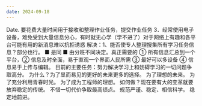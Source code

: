 ```yaml
---
date: 2024-09-18
---
```


Date.
要花费大量时间用于接收和整理作业任务，提交作业任务
3．经常使用电子设备，难免受到大量信息分心，有时就无心学（学不进了）对于网络上有趣和各平台可能有用的新消息难以抗拒诱惑
解决：1、能否使专人整理搜集所有学习任务信息？部分也行。
■ 是同 ■ 由分班不同决定。真正需要的 ① 所有信息汇总到一个平台，② 信息及时全面，易于直观一个界面人民所需 ③ 最好可以多设备 ④ 信息易于上传与编辑。
目前的主要任务：努力解决学习上和妨碍学习的一切问题争取高分。
为什么？为了显而易见的更好的未来更多的选择。
为了理想的未来。
为了充分利用青春时光。
为了成为工程师的理想。
如何做？现在要有大的变革就要放弃稳定的传统。
不惜一切代价争取最高绩点。
规范严谨、稳定、相信科学。
稳定地前进。
